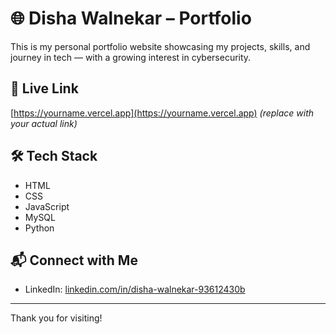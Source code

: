 # 🌐 Disha Walnekar – Portfolio

This is my personal portfolio website showcasing my projects, skills, and journey in tech — with a growing interest in cybersecurity.

## 🚀 Live Link
[https://yourname.vercel.app](https://yourname.vercel.app) *(replace with your actual link)*

## 🛠️ Tech Stack
- HTML  
- CSS  
- JavaScript
- MySQL
- Python

## 📬 Connect with Me
- LinkedIn: [linkedin.com/in/disha-walnekar-93612430b](https://www.linkedin.com/in/disha-walnekar-93612430b)

---

Thank you for visiting!
